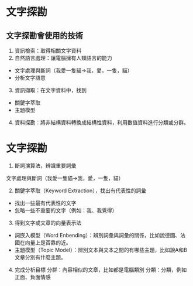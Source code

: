 # 文字探勘


## 文字探勘會使用的技術

1. 資訊檢索：取得相關文字資料
2. 自然語言處理：讓電腦擁有人類語言的能力
- 文字處理與斷詞（我愛一隻貓->我，愛，一隻，貓）
- 分析文字語意
3. 資訊擷取：在文字資料中，找到
- 關鍵字萃取
- 主題模型
4. 資料探勘：將非結構資料轉換成結構性資料，利用數值資料進行分類或分群。

# 文字探勘

1. 斷詞演算法，辨識重要詞彙

文字處理與斷詞（我愛一隻貓->我，愛，一隻，貓）

2. 關鍵字萃取（Keyword Extraction），找出有代表性的詞彙

- 找出一些最有代表性的文字
- 忽略一些不重要的文字（例如：我、我覺得）

3. 得到文字或文章的向量表示法

- 詞嵌入模型（Word Enbending）：辨別詞彙與詞彙的關係，比如說德國、法國在向量上是否靠的近。
- 主題模型（Topic Model）：辨別文本與文本之間的有哪些主題，比如說A和B文章分別有什麼主題。

4. 完成分析目標
分群：內容相似的文章，比如都是電腦類別
分類：分類，例如正面、負面情感

